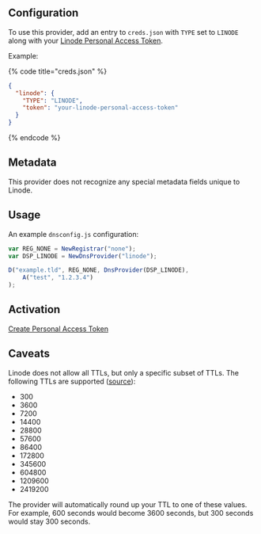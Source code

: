 ## Configuration

To use this provider, add an entry to `creds.json` with `TYPE` set to `LINODE`
along with your [Linode Personal Access Token](https://cloud.linode.com/profile/tokens).

Example:

{% code title="creds.json" %}
```json
{
  "linode": {
    "TYPE": "LINODE",
    "token": "your-linode-personal-access-token"
  }
}
```
{% endcode %}

## Metadata
This provider does not recognize any special metadata fields unique to Linode.

## Usage
An example `dnsconfig.js` configuration:

```javascript
var REG_NONE = NewRegistrar("none");
var DSP_LINODE = NewDnsProvider("linode");

D("example.tld", REG_NONE, DnsProvider(DSP_LINODE),
    A("test", "1.2.3.4")
);
```

## Activation
[Create Personal Access Token](https://cloud.linode.com/profile/tokens)

## Caveats
Linode does not allow all TTLs, but only a specific subset of TTLs. The following TTLs are supported
([source](https://github.com/linode/manager/blob/master/src/domains/components/SelectDNSSeconds.js)):

- 300
- 3600
- 7200
- 14400
- 28800
- 57600
- 86400
- 172800
- 345600
- 604800
- 1209600
- 2419200

The provider will automatically round up your TTL to one of these values. For example, 600 seconds would become 3600
seconds, but 300 seconds would stay 300 seconds.
